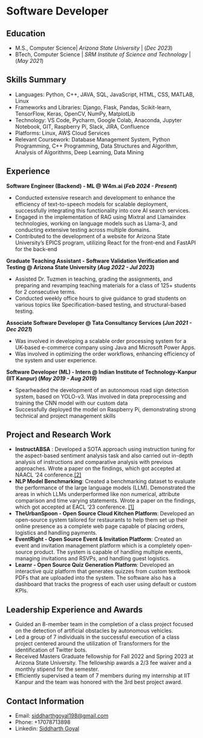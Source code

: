 # Software Developer

## Education
- M.S., Computer Science| _Arizona State University_ | (_Dec 2023_)  
- BTech, Computer Science | _SRM Institute of Science and Technology_ | (_May 2021_)

## Skills Summary
- Languages: Python, C++, JAVA, SQL, JavaScript, HTML, CSS, MATLAB, Linux
- Frameworks and Libraries: Django, Flask, Pandas, Scikit-learn, TensorFlow, Keras, OpenCV, NumPy, MatplotLib
- Technology: VS Code, Pycharm, Google Colab, Anaconda, Jupyter Notebook, GIT, Raspberry Pi, Slack, JIRA, Confluence
- Platforms: Linux, AWS Cloud Services
- Relevant Coursework: Database Management System, Python Programming, C++ Programming, Data Structures and Algorithm, Analysis of Algorithms, Deep Learning, Data Mining

## Experience

**Software Engineer (Backend) - ML @ W4m.ai (_Feb 2024 - Present_)**
- Conducted extensive research and development to enhance the efficiency of text-to-speech models for scalable
deployment, successfully integrating this functionality into core AI search services.
- Engaged in the implementation of RAG using Mixtral and Llamaindex technologies, working on language
models such as Llama-3, and conducting extensive testing across multiple domains.
- Contributed to the development of a website for Arizona State University’s EPICS program, utilizing React for
the front-end and FastAPI for the back-end

**Graduate Teaching Assistant - Software Validation Verification and Testing @ Arizona State University (_Aug 2022 - Jul 2023_)**
- Assisted Dr. Tuzmen in teaching, grading the assignments, and preparing and revamping teaching materials for a class of 125+ students for 2 consecutive terms.
- Conducted weekly office hours to give guidance to grad students on various topics like Specification-based testing, and structural-based testing.

**Associate Software Developer @ Tata Consultancy Services (_Jun 2021 - Dec 2021_)**
- Was involved in developing a scalable order processing system for a UK-based e-commerce company using Java and Microsoft Power Apps.
- Was involved in optimizing the order workflows, enhancing efficiency of the system and user experience.
  
**Software Developer (ML) - Intern @ Indian Institute of Technology-Kanpur (IIT Kanpur) (_May 2019 - Aug 2019_)**
- Spearheaded the development of an autonomous road sign detection system, based on YOLO-v3. Was involved in data preprocessing and training the CNN model with our custom data
- Successfully deployed the model on Raspberry Pi, demonstrating strong technical and project management skills

## Project and Research Work
- **InstructABSA** : Developed a SOTA approach using instruction tuning for the aspect-based sentiment analysis task and also carried out in-depth analysis of instructions and comparative analysis with previous approaches. Wrote a paper on the findings, which got accepted at NAACL ‘24 conference.[[2]](https://aclanthology.org/2023.eacl-main.30/)
- **NLP Model Benchmarking**: Created a benchmarking dataset to evaluate the performance of the large language models (LLM). Demonstrated the areas in which LLMs underperformed like non numerical, attribute comparison and time varying statements. Wrote a paper on the findings, which got accepted at EACL ‘23 conference. [[1]](https://arxiv.org/abs/2210.07471)
- **TheUrbanSpoon - Open Source Cloud Kitchen Platform**: Developed an open-source system tailored for restaurants to help them set up their online presence as a complete web page capable of placing orders, logistics and handling payments.
- **EventRight - Open Source Event & Invitation Platform**: Created an event and invitation management platform which is a completely open-source product. The system is capable of handling multiple events, managing invitations and RSVPs, and
handling guest logistics.
- **Learnr - Open Source Quiz Generation Platform**: Developed an interactive quiz platform that generates quizzes from custom textbook PDFs that are uploaded into the system. The software also has a dashboard that tracks the progress of each user using default or custom KPIs.


## Leadership Experience and Awards

- Guided an 8-member team in the completion of a class project focused on the detection of artificial obstacles by autonomous
vehicles.
- Led a group of 7 individuals in the successful execution of a class project centered around the utilization of Transformers for
the identification of Twitter bots.
- Received Masters Graduate fellowship for Fall 2022 and Spring 2023 at Arizona State University. The fellowship awards a 2/3
fee waiver and a monthly stipend for the semester.
- Efficiently supervised a team of 7 members during my internship at IIT Kanpur and the team was honored with the 3rd best
project award.

## Contact Information
- Email: siddharthgoyal198@gmail.com
- Phone: +17078713898
- Linkedin: [Siddharth Goyal](https://www.linkedin.com/in/siddharth-goyal-8b1a4814b/)


























